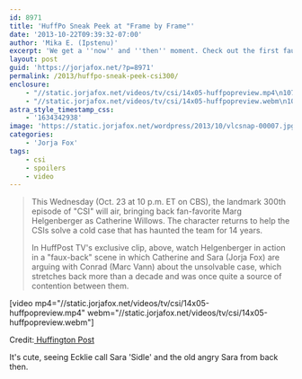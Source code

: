 ```yaml
---
id: 8971
title: 'HuffPo Sneak Peek at "Frame by Frame"'
date: '2013-10-22T09:39:32-07:00'
author: 'Mika E. (Ipstenu)'
excerpt: 'We get a ''now'' and ''then'' moment. Check out the first faux-back!'
layout: post
guid: 'https://jorjafox.net/?p=8971'
permalink: /2013/huffpo-sneak-peek-csi300/
enclosure:
    - "//static.jorjafox.net/videos/tv/csi/14x05-huffpopreview.mp4\n10748638\nvideo/mp4\n"
    - "//static.jorjafox.net/videos/tv/csi/14x05-huffpopreview.webm\n10601850\nvideo/webm\n"
astra_style_timestamp_css:
    - '1634342938'
image: 'https://static.jorjafox.net/wordpress/2013/10/vlcsnap-00007.jpg'
categories:
    - 'Jorja Fox'
tags:
    - csi
    - spoilers
    - video
---
```


<blockquote>This Wednesday (Oct. 23 at 10 p.m. ET on CBS), the landmark 300th episode of "CSI" will air, bringing back fan-favorite Marg Helgenberger as Catherine Willows. The character returns to help the CSIs solve a cold case that has haunted the team for 14 years.

In HuffPost TV's exclusive clip, above, watch Helgenberger in action in a "faux-back" scene in which Catherine and Sara (Jorja Fox) are arguing with Conrad (Marc Vann) about the unsolvable case, which stretches back more than a decade and was once quite a source of contention between them.</blockquote>
[video mp4="//static.jorjafox.net/videos/tv/csi/14x05-huffpopreview.mp4" webm="//static.jorjafox.net/videos/tv/csi/14x05-huffpopreview.webm"]

Credit:<a href="http://www.huffingtonpost.com/2013/10/22/csi-300th-episode-marg-helgenberger-video_n_4140531.html?ncid=edlinkusaolp00000003"> Huffington Post</a>

It's cute, seeing Ecklie call Sara 'Sidle' and the old angry Sara from back then.
